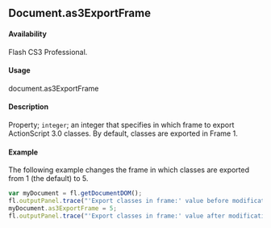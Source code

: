 ## Document.as3ExportFrame

#### Availability

Flash CS3 Professional.

#### Usage

document.as3ExportFrame

#### Description

Property; `integer`; an integer that specifies in which frame to export ActionScript 3.0 classes. By default, classes are exported in Frame 1.

#### Example

The following example changes the frame in which classes are exported from 1 (the default) to 5.

```javascript
var myDocument = fl.getDocumentDOM();
fl.outputPanel.trace("'Export classes in frame:' value before modification is " + myDocument.as3ExportFrame);
myDocument.as3ExportFrame = 5;
fl.outputPanel.trace("'Export classes in frame:' value after modification is " + myDocument.as3ExportFrame);
```
